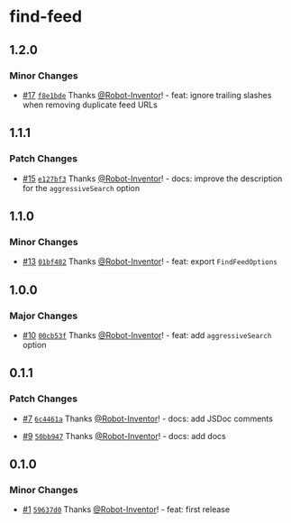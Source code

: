 # find-feed

## 1.2.0

### Minor Changes

- [#17](https://github.com/Robot-Inventor/find-feed/pull/17) [`f8e1bde`](https://github.com/Robot-Inventor/find-feed/commit/f8e1bdebfcfbbb6152c514886e0c6225dd3aef43) Thanks [@Robot-Inventor](https://github.com/Robot-Inventor)! - feat: ignore trailing slashes when removing duplicate feed URLs

## 1.1.1

### Patch Changes

- [#15](https://github.com/Robot-Inventor/find-feed/pull/15) [`e127bf3`](https://github.com/Robot-Inventor/find-feed/commit/e127bf360d24e8f251b186822042bfba62823e80) Thanks [@Robot-Inventor](https://github.com/Robot-Inventor)! - docs: improve the description for the `aggressiveSearch` option

## 1.1.0

### Minor Changes

- [#13](https://github.com/Robot-Inventor/find-feed/pull/13) [`01bf482`](https://github.com/Robot-Inventor/find-feed/commit/01bf482556ac00afd3236fd2570071a3253a8a66) Thanks [@Robot-Inventor](https://github.com/Robot-Inventor)! - feat: export `FindFeedOptions`

## 1.0.0

### Major Changes

- [#10](https://github.com/Robot-Inventor/find-feed/pull/10) [`00cb53f`](https://github.com/Robot-Inventor/find-feed/commit/00cb53fff7690659c797cf3e3b23c1757aa1a6d1) Thanks [@Robot-Inventor](https://github.com/Robot-Inventor)! - feat: add `aggressiveSearch` option

## 0.1.1

### Patch Changes

- [#7](https://github.com/Robot-Inventor/find-feed/pull/7) [`6c4461a`](https://github.com/Robot-Inventor/find-feed/commit/6c4461a1bc18e0b86c61512b2974b08825317f8a) Thanks [@Robot-Inventor](https://github.com/Robot-Inventor)! - docs: add JSDoc comments

- [#9](https://github.com/Robot-Inventor/find-feed/pull/9) [`50bb947`](https://github.com/Robot-Inventor/find-feed/commit/50bb94790f41d7d58a7b84b6dd766be1f13602e7) Thanks [@Robot-Inventor](https://github.com/Robot-Inventor)! - docs: add docs

## 0.1.0

### Minor Changes

- [#1](https://github.com/Robot-Inventor/find-feed/pull/1) [`59637d0`](https://github.com/Robot-Inventor/find-feed/commit/59637d07d68ee01af6d313be52150305ebc9770a) Thanks [@Robot-Inventor](https://github.com/Robot-Inventor)! - feat: first release

